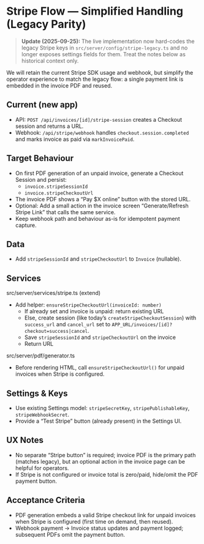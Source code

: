 # Stripe Flow — Simplified Handling (Legacy Parity)

> **Update (2025-09-25):** The live implementation now hard-codes the legacy Stripe keys in `src/server/config/stripe-legacy.ts` and no longer exposes settings fields for them. Treat the notes below as historical context only.

We will retain the current Stripe SDK usage and webhook, but simplify the operator experience to match the legacy flow: a single payment link is embedded in the invoice PDF and reused.

## Current (new app)
- API: `POST /api/invoices/[id]/stripe-session` creates a Checkout session and returns a URL.
- Webhook: `/api/stripe/webhook` handles `checkout.session.completed` and marks invoice as paid via `markInvoicePaid`.

## Target Behaviour
- On first PDF generation of an unpaid invoice, generate a Checkout Session and persist:
  - `invoice.stripeSessionId`
  - `invoice.stripeCheckoutUrl`
- The invoice PDF shows a “Pay $X online” button with the stored URL.
- Optional: Add a small action in the invoice screen “Generate/Refresh Stripe Link” that calls the same service.
- Keep webhook path and behaviour as-is for idempotent payment capture.

## Data
- Add `stripeSessionId` and `stripeCheckoutUrl` to `Invoice` (nullable).

## Services

src/server/services/stripe.ts (extend)
- Add helper: `ensureStripeCheckoutUrl(invoiceId: number)`
  - If already set and invoice is unpaid: return existing URL
  - Else, create session (like today’s `createStripeCheckoutSession`) with `success_url` and `cancel_url` set to `APP_URL/invoices/[id]?checkout=success|cancel`.
  - Save `stripeSessionId` and `stripeCheckoutUrl` on the invoice
  - Return URL

src/server/pdf/generator.ts
- Before rendering HTML, call `ensureStripeCheckoutUrl()` for unpaid invoices when Stripe is configured.

## Settings & Keys
- Use existing Settings model: `stripeSecretKey`, `stripePublishableKey`, `stripeWebhookSecret`.
- Provide a “Test Stripe” button (already present) in the Settings UI.

## UX Notes
- No separate “Stripe button” is required; invoice PDF is the primary path (matches legacy), but an optional action in the invoice page can be helpful for operators.
- If Stripe is not configured or invoice total is zero/paid, hide/omit the PDF payment button.

## Acceptance Criteria
- PDF generation embeds a valid Stripe checkout link for unpaid invoices when Stripe is configured (first time on demand, then reused).
- Webhook payment → Invoice status updates and payment logged; subsequent PDFs omit the payment button.
